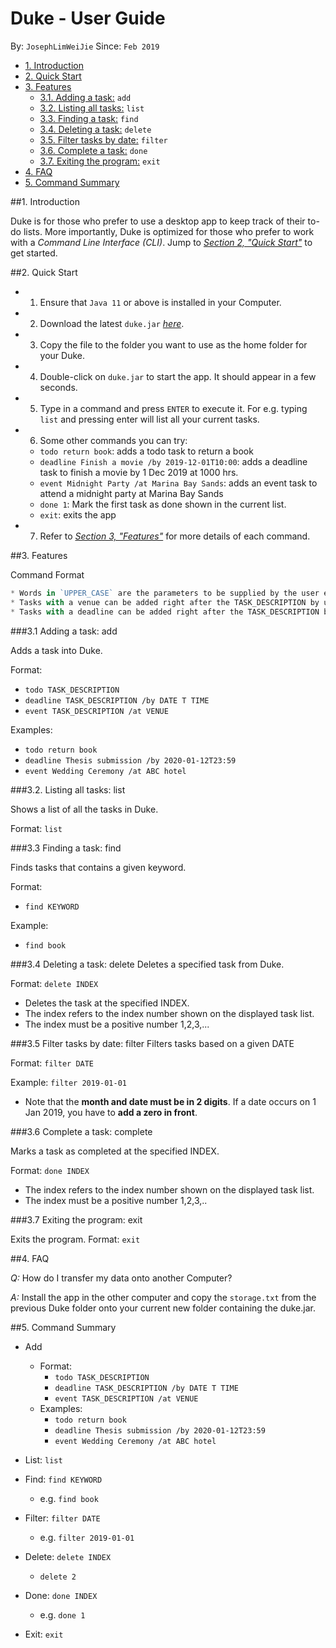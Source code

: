 # Duke - User Guide
By: `JosephLimWeiJie` Since: `Feb 2019`


* [1. Introduction](#introduction)
* [2. Quick Start](#quick-start)
* [3. Features](#features)
    + [3.1. Adding a task:](#addtask) `add`
    + [3.2. Listing all tasks:](#list) `list`
    + [3.3. Finding a task:](#find) `find`
    + [3.4. Deleting a task:](#delete) `delete`
    + [3.5. Filter tasks by date:](#filter) `filter`
    + [3.6. Complete a task:](#complete) `done`
    + [3.7. Exiting the program:](#exit) `exit`
* [4. FAQ](#faq)
* [5. Command Summary](#command-summary)



<a name="introduction"></a>


##1. Introduction

Duke is for those who prefer to use a desktop app to keep track of their to-do lists. More importantly, Duke is optimized for those who prefer to work with a *Command Line Interface (CLI)*. 
Jump to [_Section 2, "Quick Start"_](#quick-start) to get started.


<a name="quick-start"></a>

##2. Quick Start

*   1. Ensure that `Java 11` or above is installed in your Computer.
*   2. Download the latest `duke.jar` [_here_](https://github.com/JosephLimWeiJie/duke/releases/download/v0.1.0/duke.jar).
*   3. Copy the file to the folder you want to use as the home folder for your Duke.
*   4. Double-click on `duke.jar` to start the app. It should appear in a few seconds.
*   5. Type in a command and press `ENTER` to execute it. For e.g. typing `list` and                         pressing enter will list all your current tasks.
*   6. Some other commands you can try:
    *  `todo return book`: adds a todo task to return a book
    *   `deadline Finish a movie /by 2019-12-01T10:00`: adds a deadline task to finish a movie by 1 Dec 2019 at 1000 hrs.
    *   `event Midnight Party /at Marina Bay Sands`: adds an event task to attend a midnight party at Marina Bay Sands
    *   `done 1`: Mark the first task as done shown in the current list.
    *   `exit`: exits the app
*   7. Refer to [_Section 3, "Features"_](#features) for more details of each command.

<a name="features"></a>

##3. Features

Command Format

``` javascript
* Words in `UPPER_CASE` are the parameters to be supplied by the user e.g. in `todo TASK_DESCRIPTION`, TASK_DESCRIPTION is a parameter to specify a task's description
* Tasks with a venue can be added right after the TASK_DESCRIPTION by using /at e.g. in `event TASK_DESCRIPTION /at VENUE`
* Tasks with a deadline can be added right after the TASK_DESCRIPTION by using `/by` e.g. `deadline complete homework /by YYYY-MM-DDTHH:mm`. Note that you have to add 'T' between the date and the time.
```

<a name="addtask"></a>

###3.1 Adding a task: add

Adds a task into Duke.

Format: 
* `todo TASK_DESCRIPTION`
* `deadline TASK_DESCRIPTION /by DATE T TIME`
* `event TASK_DESCRIPTION /at VENUE`

Examples:
* `todo return book`
* `deadline Thesis submission /by 2020-01-12T23:59`
* `event Wedding Ceremony /at ABC hotel`

<a name="list"></a>

###3.2. Listing all tasks: list

Shows a list of all the tasks in Duke.

Format: `list`

<a name="find"></a>

###3.3 Finding a task: find

Finds tasks that contains a given keyword.

Format:
* `find KEYWORD`

Example:
* `find book`

<a name="delete"></a>

###3.4 Deleting a task: delete
Deletes a specified task from Duke.

Format: `delete INDEX`
* Deletes the task at the specified INDEX.
* The index refers to the index number shown on the displayed task list.
* The index must be a positive number 1,2,3,...

<a name="filter"></a>

###3.5 Filter tasks by date: filter
Filters tasks based on a given DATE

Format: `filter DATE`

Example:
`filter 2019-01-01`
* Note that the **month and date must be in 2 digits**. If a date occurs on 1 Jan 2019,
you have to **add a zero in front**. 

<a name="complete"></a>

###3.6 Complete a task: complete

Marks a task as completed at the specified INDEX.

Format: `done INDEX`
* The index refers to the index number shown on the displayed task list.
* The index must be a positive number 1,2,3,..

<a name="exit"></a>

###3.7 Exiting the program: exit

Exits the program.
Format: `exit`


<a name="faq"></a>

##4. FAQ

*Q:* How do I transfer my data onto another Computer?


*A:* Install the app in the other computer and copy the `storage.txt` from the previous Duke folder onto your current new folder containing the duke.jar.


<a name="command-summary"></a>

##5. Command Summary
* Add 
    * Format: 
        * `todo TASK_DESCRIPTION`
        * `deadline TASK_DESCRIPTION /by DATE T TIME`
        * `event TASK_DESCRIPTION /at VENUE`
    * Examples:
        * `todo return book`
        * `deadline Thesis submission /by 2020-01-12T23:59`
        * `event Wedding Ceremony /at ABC hotel`
* List: `list`
* Find: `find KEYWORD`
    * e.g. `find book`
* Filter: `filter DATE`
    * e.g. `filter 2019-01-01`
* Delete: `delete INDEX`
    * `delete 2`
* Done: `done INDEX`
    * e.g. `done 1`
   
* Exit: `exit`

